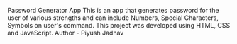 Password Generator App
This is an app that generates password for the user of various strengths and can include Numbers, Special Characters, Symbols on user's command.
This project was developed using HTML, CSS and JavaScript.
Author - Piyush Jadhav